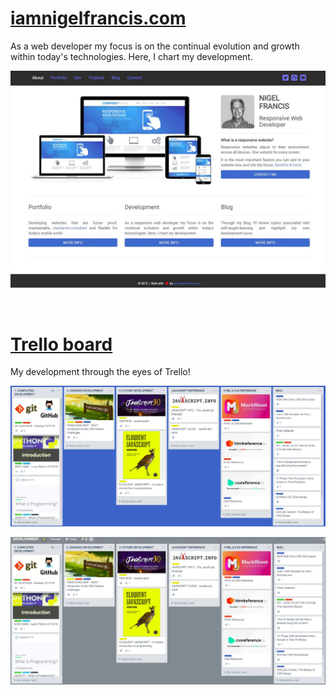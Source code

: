 # [iamnigelfrancis.com](https://iamnigelfrancis.com)

As a web developer my focus is on the continual evolution and growth within today's technologies. Here, I chart my development.

![Front Page](/images/iamnigelfrancis-page.JPG)

<br>

# [Trello board](https://trello.com/b/OIZp4RNd/development)

My development through the eyes of Trello!

![Front Page](/images/trello-board-blue.jpg)

![Front Page](/images/trello-board-grey.jpg)